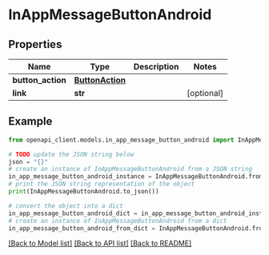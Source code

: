 # InAppMessageButtonAndroid


## Properties

Name | Type | Description | Notes
------------ | ------------- | ------------- | -------------
**button_action** | [**ButtonAction**](ButtonAction.md) |  | 
**link** | **str** |  | [optional] 

## Example

```python
from openapi_client.models.in_app_message_button_android import InAppMessageButtonAndroid

# TODO update the JSON string below
json = "{}"
# create an instance of InAppMessageButtonAndroid from a JSON string
in_app_message_button_android_instance = InAppMessageButtonAndroid.from_json(json)
# print the JSON string representation of the object
print(InAppMessageButtonAndroid.to_json())

# convert the object into a dict
in_app_message_button_android_dict = in_app_message_button_android_instance.to_dict()
# create an instance of InAppMessageButtonAndroid from a dict
in_app_message_button_android_from_dict = InAppMessageButtonAndroid.from_dict(in_app_message_button_android_dict)
```
[[Back to Model list]](../README.md#documentation-for-models) [[Back to API list]](../README.md#documentation-for-api-endpoints) [[Back to README]](../README.md)


